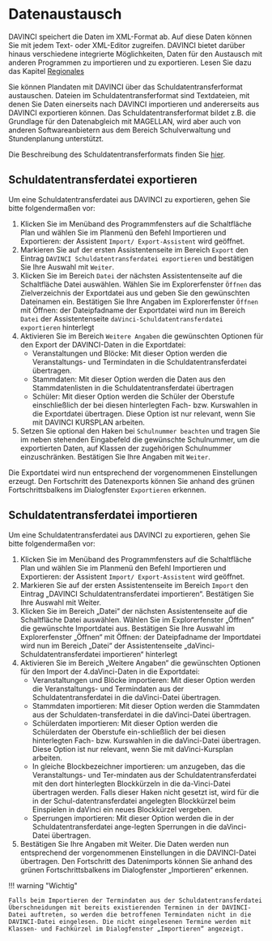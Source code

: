 # Datenaustausch

DAVINCI speichert die Daten im XML-Format ab. Auf diese Daten können Sie mit jedem Text- oder XML-Editor zugreifen. DAVINCI bietet darüber hinaus verschiedene integrierte Möglichkeiten, Daten für den Austausch mit anderen Programmen zu importieren und zu exportieren. Lesen Sie dazu das Kapitel [Regionales](https://doc.davinci6.stueber.de/10.regionales/allgemeines/)

Sie können Plandaten mit DAVINCI über das Schuldatentransferformat austauschen. Dateien im Schuldatentransferformat sind Textdateien, mit denen Sie Daten einerseits nach DAVINCI importieren und andererseits aus DAVINCI exportieren können. Das Schuldatentransferformat bildet z.B. die Grundlage für den Datenabgleich mit MAGELLAN, wird aber auch von anderen Softwareanbietern aus dem Bereich Schulverwaltung und Stundenplanung unterstützt.

Die Beschreibung des Schuldatentransferformats finden Sie [hier](https://doc.sdtf.stueber.de/).

## Schuldatentransferdatei exportieren

Um eine Schuldatentransferdatei aus DAVINCI zu exportieren, gehen Sie bitte folgendermaßen vor:

1. Klicken Sie im Menüband des Programmfensters auf die Schaltfläche Plan und wählen Sie im Planmenü den Befehl Importieren und Exportieren: der Assistent `Import/ Export-Assistent` wird geöffnet.
2. Markieren Sie auf der ersten Assistentenseite im Bereich `Export` den Eintrag `DAVINCI Schuldatentransferdatei exportieren` und bestätigen Sie Ihre Auswahl mit `Weiter`.
3. Klicken Sie im Bereich `Datei` der nächsten Assistentenseite auf die Schaltfläche Datei auswählen. Wählen Sie im Explorerfenster `Öffnen` das Zielverzeichnis der Exportdatei aus und geben Sie den gewünschten Dateinamen ein. Bestätigen Sie Ihre Angaben im Explorerfenster `Öffnen` mit Öffnen: der Dateipfadname der Exportdatei wird nun im Bereich `Datei` der Assistentenseite `daVinci-Schuldatentransferdatei exportieren` hinterlegt
4. Aktivieren Sie im Bereich `Weitere Angaben` die gewünschten Optionen für den Export der DAVINCI-Daten in die Exportdatei:
   * Veranstaltungen und Blöcke: Mit dieser Option werden die Veranstaltungs- und Termindaten in die Schuldatentransferdatei übertragen.
   * Stammdaten: Mit dieser Option werden die Daten aus den Stammdatenlisten in die Schuldatentransferdatei übertragen
   * Schüler: Mit dieser Option werden die Schüler der Oberstufe einschließlich der bei diesen hinterlegten Fach- bzw. Kurswahlen in die Exportdatei übertragen. Diese Option ist nur relevant, wenn Sie mit DAVINCI KURSPLAN arbeiten.
5. Setzen Sie optional den Haken bei `Schulnummer beachten` und tragen Sie im neben stehenden Eingabefeld die gewünschte Schulnummer, um die exportierten Daten, auf Klassen der zugehörigen Schulnummer einzuschränken. Bestätigen Sie Ihre Angaben mit `Weiter`.

Die Exportdatei wird nun entsprechend der vorgenommenen Einstellungen erzeugt. Den Fortschritt des Datenexports können Sie anhand des grünen Fortschrittsbalkens im Dialogfenster `Exportieren` erkennen.

## Schuldatentransferdatei importieren

Um eine Schuldatentransferdatei aus DAVINCI zu exportieren, gehen Sie bitte folgendermaßen vor:

1. Klicken Sie im Menüband des Programmfensters auf die Schaltfläche Plan und wählen Sie im Planmenü den Befehl Importieren und Exportieren: der Assistent `Import/ Export-Assistent` wird geöffnet.
2. Markieren Sie auf der ersten Assistentenseite im Bereich `Import` den Eintrag „DAVINCI Schuldatentransferdatei importieren“. Bestätigen Sie Ihre Auswahl mit Weiter.
3. Klicken Sie im Bereich „Datei“ der nächsten Assistentenseite auf die Schaltfläche Datei auswählen. Wählen Sie im Explorerfenster „Öffnen“ die gewünschte Importdatei aus. Bestätigen Sie Ihre Auswahl im Explorerfenster „Öffnen“ mit Öffnen: der Dateipfadname der Importdatei wird nun im Bereich „Datei“ der Assistentenseite „daVinci-Schuldatentransferdatei importieren“ hinterlegt
4. Aktivieren Sie im Bereich „Weitere Angaben“ die gewünschten Optionen für den Import der 4.daVinci-Daten in die Exportdatei:
   * Veranstaltungen und Blöcke importieren: Mit dieser Option werden die Veranstaltungs- und Termindaten aus der Schuldatentransferdatei in die daVinci-Datei übertragen.
   * Stammdaten importieren: Mit dieser Option werden die Stammdaten aus der Schuldaten-transferdatei in die daVinci-Datei übertragen.
   * Schülerdaten importieren: Mit dieser Option werden die Schülerdaten der Oberstufe ein-schließlich der bei diesen hinterlegten Fach- bzw. Kurswahlen in die daVinci-Datei übertragen. Diese Option ist nur relevant, wenn Sie mit daVinci-Kursplan arbeiten.
   * In gleiche Blockbezeichner importieren: um anzugeben, das die Veranstaltungs- und Ter-mindaten aus der Schuldatentransferdatei mit den dort hinterlegten Blockkürzeln in die da-Vinci-Datei übertragen werden. Falls dieser Haken nicht gesetzt ist, wird für die in der Schul-datentransferdatei angelegten Blockkürzel beim Einspielen in daVinci ein neues Blockkürzel vergeben.
   * Sperrungen importieren: Mit dieser Option werden die in der Schuldatentransferdatei ange-legten Sperrungen in die daVinci-Datei übertragen.
5. Bestätigen Sie Ihre Angaben mit Weiter. Die Daten werden nun entsprechend der vorgenommenen Einstellungen in die DAVINCI-Datei übertragen. Den Fortschritt des Datenimports können Sie anhand des grünen Fortschrittsbalkens im Dialogfenster „Importieren“ erkennen.

!!! warning "Wichtig"

    Falls beim Importieren der Termindaten aus der Schuldatentransferdatei Überschneidungen mit bereits existierenden Terminen in der DAVINCI-Datei auftreten, so werden die betroffenen Termindaten nicht in die DAVINCI-Datei eingelesen. Die nicht eingelesenen Termine werden mit Klassen- und Fachkürzel im Dialogfenster „Importieren“ angezeigt.
